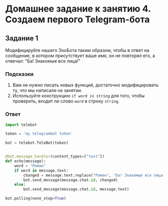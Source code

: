 # Домашнее задание к занятию 4. Создаем первого Telegram-бота

## Задание 1
Модифицируйте нашего ЭхоБота таким образом, чтобы в ответ на сообщение, в котором присутствует ваше имя, он не повторял его, а отвечал: "Ба! Знакомые все лица!"

### Подсказки
1. Вам не нужно писать новых функций, достаточно модифицировать ту, что мы написали на занятии.
2. Используйте конструкцию `if word in string` для того, чтобы проверить, входит ли слово `word` в строку `string`.

### Ответ
```python
import telebot

token = 'my telegrambot token'

bot = telebot.TeleBot(token)


@bot.message_handler(content_types=["text"])
def echo(message):
    word = "Роман"
    if word in message.text:
        changed = message.text.replace("Роман", "Ба! Знакомые все лица!")
        bot.send_message(message.chat.id, changed)
    else:
        bot.send_message(message.chat.id, message.text)

bot.polling(none_stop=True)
```